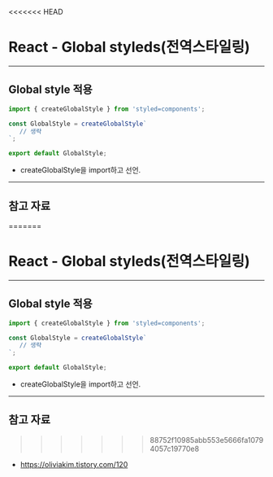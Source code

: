 <<<<<<< HEAD
# React - Global styleds(전역스타일링)

------

## Global style 적용

```jsx
import { createGlobalStyle } from 'styled=components';

const GlobalStyle = createGlobalStyle`
   // 생략
`;

export default GlobalStyle;
```

- createGlobalStyle을 import하고 선언.

------

## 참고 자료

=======
# React - Global styleds(전역스타일링)

------

## Global style 적용

```jsx
import { createGlobalStyle } from 'styled=components';

const GlobalStyle = createGlobalStyle`
   // 생략
`;

export default GlobalStyle;
```

- createGlobalStyle을 import하고 선언.

------

## 참고 자료

>>>>>>> 88752f10985abb553e5666fa10794057c19770e8
- https://oliviakim.tistory.com/120